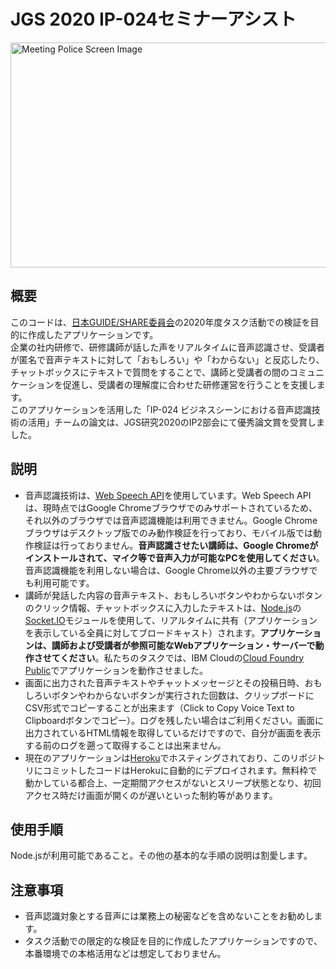 # JGS 2020 IP-024セミナーアシスト

<img src="https://user-images.githubusercontent.com/23325882/86427041-21194d00-bd24-11ea-8480-11e34c0ca1fe.gif" alt="Meeting Police Screen Image" width="576" height="360">

## 概要

このコードは、[日本GUIDE/SHARE委員会](http://www.uken.or.jp/jgs/news/index.html)の2020年度タスク活動での検証を目的に作成したアプリケーションです。  
企業の社内研修で、研修講師が話した声をリアルタイムに音声認識させ、受講者が匿名で音声テキストに対して「おもしろい」や「わからない」と反応したり、チャットボックスにテキストで質問をすることで、講師と受講者の間のコミュニケーションを促進し、受講者の理解度に合わせた研修運営を行うことを支援します。  
このアプリケーションを活用した「IP-024 ビジネスシーンにおける音声認識技術の活用」チームの論文は、JGS研究2020のIP2部会にて優秀論文賞を受賞しました。

## 説明

- 音声認識技術は、[Web Speech API](https://developer.mozilla.org/ja/docs/Web/API/Web_Speech_API)を使用しています。Web Speech APIは、現時点ではGoogle Chromeブラウザでのみサポートされているため、それ以外のブラウザでは音声認識機能は利用できません。Google Chromeブラウザはデスクトップ版でのみ動作検証を行っており、モバイル版では動作検証は行っておりません。**音声認識させたい講師は、Google Chromeがインストールされて、マイク等で音声入力が可能なPCを使用してください**。音声認識機能を利用しない場合は、Google Chrome以外の主要ブラウザでも利用可能です。
- 講師が発話した内容の音声テキスト、おもしろいボタンやわからないボタンのクリック情報、チャットボックスに入力したテキストは、[Node.js](https://nodejs.org/ja/)の[Socket.IO](https://socket.io/)モジュールを使用して、リアルタイムに共有（アプリケーションを表示している全員に対してブロードキャスト）されます。**アプリケーションは、講師および受講者が参照可能なWebアプリケーション・サーバーで動作させてください**。私たちのタスクでは、IBM Cloudの[Cloud Foundry Public](https://www.ibm.com/jp-ja/cloud/cloud-foundry)でアプリケーションを動作させました。
- 画面に出力された音声テキストやチャットメッセージとその投稿日時、おもしろいボタンやわからないボタンが実行された回数は、クリップボードにCSV形式でコピーすることが出来ます（Click to Copy Voice Text to Clipboardボタンでコピー）。ログを残したい場合はご利用ください。画面に出力されているHTML情報を取得しているだけですので、自分が画面を表示する前のログを遡って取得することは出来ません。
- 現在のアプリケーションは[Heroku](https://jp.heroku.com/)でホスティングされており、このリポジトリにコミットしたコードはHerokuに自動的にデプロイされます。無料枠で動かしている都合上、一定期間アクセスがないとスリープ状態となり、初回アクセス時だけ画面が開くのが遅いといった制約等があります。

## 使用手順

Node.jsが利用可能であること。その他の基本的な手順の説明は割愛します。

## 注意事項

- 音声認識対象とする音声には業務上の秘密などを含めないことをお勧めします。
- タスク活動での限定的な検証を目的に作成したアプリケーションですので、本番環境での本格活用などは想定しておりません。

